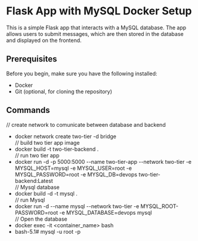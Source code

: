  
# Flask App with MySQL Docker Setup

This is a simple Flask app that interacts with a MySQL database. The app allows users to submit messages, which are then stored in the database and displayed on the frontend.

## Prerequisites

Before you begin, make sure you have the following installed:

- Docker
- Git (optional, for cloning the repository)

## Commands
// create network to comunicate between database and backend
-  docker network create two-tier -d bridge <br>
// build two tier app image
-  docker build -t two-tier-backend . <br>
// run two tier app
-  docker run -d -p 5000:5000 --name two-tier-app --network two-tier -e MYSQL_HOST=mysql -e MYSQL_USER=root -e MYSQL_PASSWORD=root -e MYSQL_DB=devops two-tier-backend:Latest <br>
// Mysql database
-  docker build -d -t mysql . <br>
// run Mysql
-  docker run -d --name mysql --network two-tier -e  MYSQL_ROOT-PASSWORD=root -e MYSQL_DATABASE=devops mysql <br>
// Open the database
- docker exec -it <container_name> bash
- bash-5.1# mysql -u root -p
